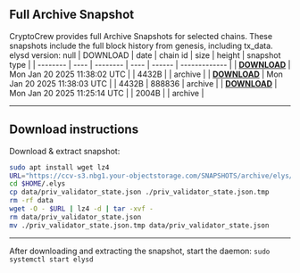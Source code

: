 ## Full Archive Snapshot
CryptoCrew provides full Archive Snapshots for selected chains. These snapshots include the full block history from genesis, including tx_data.
elysd version: null
| DOWNLOAD | date | chain id | size | height | snapshot type |
| -------- | ---- | -------- | ---- | ------ | ------------- |
| **[DOWNLOAD](https://ccv-s3.nbg1.your-objectstorage.com/SNAPSHOTS/archive/elys/_.tar.lz4)** | Mon Jan 20 2025 11:38:02 UTC |  | 4432B |  | archive |
| **[DOWNLOAD](https://ccv-s3.nbg1.your-objectstorage.com/SNAPSHOTS/archive/elys/elys-1_888836.tar.lz4)** | Mon Jan 20 2025 11:38:03 UTC |  | 4432B | 888836 | archive |
| **[DOWNLOAD](https://ccv-s3.nbg1.your-objectstorage.com/SNAPSHOTS/archive/elys/test.tar.lz4)** | Mon Jan 20 2025 11:25:14 UTC |  | 2004B |  | archive |

---

## Download instructions
Download & extract snapshot:
```sh
sudo apt install wget lz4
URL="https://ccv-s3.nbg1.your-objectstorage.com/SNAPSHOTS/archive/elys/"
cd $HOME/.elys
cp data/priv_validator_state.json ./priv_validator_state.json.tmp
rm -rf data
wget -O - $URL | lz4 -d | tar -xvf -
rm data/priv_validator_state.json
mv ./priv_validator_state.json.tmp data/priv_validator_state.json
```
---

After downloading and extracting the snapshot, start the daemon:
`sudo systemctl start elysd`
